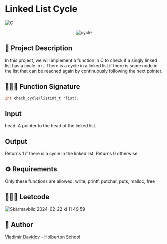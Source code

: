 # Linked List Cycle

![C](https://img.shields.io/badge/C-00599C?style=for-the-badge&logo=c&logoColor=white)


<p align="center">
  <img src="https://github.com/v-dav/holbertonschool-interview/assets/115344057/d73c7027-fd32-4fce-b6b8-321b9fac7167" alt="cycle">
</p>

## 🧐 Project Description

In this project, we will implement a function in C to check if a singly linked list has a cycle in it. There is a cycle in a linked list if there is some node in the list that can be reached again by continuously following the next pointer.

## 🧑🏼‍💻 Function Signature

```c
int check_cycle(listint_t *list);
```

## Input
head: A pointer to the head of the linked list.

## Output
Returns 1 if there is a cycle in the linked list.
Returns 0 otherwise.

## ⚙️ Requirements

Only these functions are allowed: write, printf, putchar, puts, malloc, free

## 🧑🏼‍💻 Leetcode
![Skärmavbild 2024-02-22 kl  11 49 59](https://github.com/v-dav/holbertonschool-interview/assets/115344057/9a13bc1b-433c-468e-ae7d-6bed672b26f9)


##  🙇 Author

[Vladimir Davidov](https://github.com/v-dav) - Holberton School
